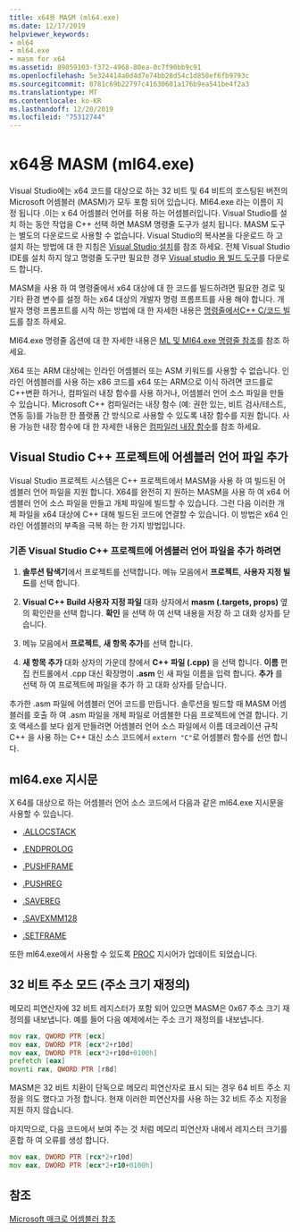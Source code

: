 ```yaml
---
title: x64용 MASM (ml64.exe)
ms.date: 12/17/2019
helpviewer_keywords:
- ml64
- ml64.exe
- masm for x64
ms.assetid: 89059103-f372-4968-80ea-0c7f90bb9c91
ms.openlocfilehash: 5e324414a0d4d7e74bb28d54c1d858ef6fb9793c
ms.sourcegitcommit: 0781c69b22797c41630601a176b9ea541be4f2a3
ms.translationtype: MT
ms.contentlocale: ko-KR
ms.lasthandoff: 12/20/2019
ms.locfileid: "75312744"
---
```

# <a name="masm-for-x64-ml64exe"></a>x64용 MASM (ml64.exe)

Visual Studio에는 x64 코드를 대상으로 하는 32 비트 및 64 비트의 호스팅된 버전의 Microsoft 어셈블러 (MASM)가 모두 포함 되어 있습니다. Ml64.exe 라는 이름이 지정 됩니다 .이는 x 64 어셈블러 언어를 허용 하는 어셈블러입니다. Visual Studio를 설치 하는 동안 작업을 C++ 선택 하면 MASM 명령줄 도구가 설치 됩니다. MASM 도구는 별도의 다운로드로 사용할 수 없습니다. Visual Studio의 복사본을 다운로드 하 고 설치 하는 방법에 대 한 지침은 [Visual Studio 설치](/visualstudio/install/install-visual-studio)를 참조 하세요. 전체 Visual Studio IDE를 설치 하지 않고 명령줄 도구만 필요한 경우 [Visual studio 용 빌드 도구](https://visualstudio.microsoft.com/downloads/#build-tools-for-visual-studio-2019)를 다운로드 합니다.

MASM을 사용 하 여 명령줄에서 x64 대상에 대 한 코드를 빌드하려면 필요한 경로 및 기타 환경 변수를 설정 하는 x64 대상의 개발자 명령 프롬프트를 사용 해야 합니다. 개발자 명령 프롬프트를 시작 하는 방법에 대 한 자세한 내용은 [명령줄에서C++ C/코드 빌드](../../build/building-on-the-command-line.md)를 참조 하세요.

Ml64.exe 명령줄 옵션에 대 한 자세한 내용은 [ML 및 Ml64.exe 명령줄 참조](ml-and-ml64-command-line-reference.md)를 참조 하세요.

X64 또는 ARM 대상에는 인라인 어셈블러 또는 ASM 키워드를 사용할 수 없습니다. 인라인 어셈블러를 사용 하는 x86 코드를 x64 또는 ARM으로 이식 하려면 코드를로 C++변환 하거나, 컴파일러 내장 함수를 사용 하거나, 어셈블러 언어 소스 파일을 만들 수 있습니다. Microsoft C++ 컴파일러는 내장 함수 (예: 권한 있는, 비트 검사/테스트, 연동 등)를 가능한 한 플랫폼 간 방식으로 사용할 수 있도록 내장 함수를 지원 합니다. 사용 가능한 내장 함수에 대 한 자세한 내용은 [컴파일러 내장 함수](../../intrinsics/compiler-intrinsics.md)를 참조 하세요.

## <a name="add-an-assembler-language-file-to-a-visual-studio-c-project"></a>Visual Studio C++ 프로젝트에 어셈블러 언어 파일 추가

Visual Studio 프로젝트 시스템은 C++ 프로젝트에서 MASM을 사용 하 여 빌드된 어셈블러 언어 파일을 지원 합니다. X64를 완전히 지 원하는 MASM을 사용 하 여 x64 어셈블러 언어 소스 파일을 만들고 개체 파일에 빌드할 수 있습니다. 그런 다음 이러한 개체 파일을 x64 대상에 C++ 대해 빌드된 코드에 연결할 수 있습니다. 이 방법은 x64 인라인 어셈블러의 부족을 극복 하는 한 가지 방법입니다.

### <a name="to-add-an-assembler-language-file-to-an-existing-visual-studio-c-project"></a>기존 Visual Studio C++ 프로젝트에 어셈블러 언어 파일을 추가 하려면

1. **솔루션 탐색기**에서 프로젝트를 선택합니다. 메뉴 모음에서 **프로젝트**, **사용자 지정 빌드**를 선택 합니다.

1. **Visual C++ Build 사용자 지정 파일** 대화 상자에서 **masm (.targets, props)** 옆의 확인란을 선택 합니다. **확인** 을 선택 하 여 선택 내용을 저장 하 고 대화 상자를 닫습니다.

1. 메뉴 모음에서 **프로젝트**, **새 항목 추가**를 선택 합니다.

1. **새 항목 추가** 대화 상자의 가운데 창에서  **C++ 파일 (.cpp)** 을 선택 합니다. **이름** 편집 컨트롤에서 .cpp 대신 확장명이 **.asm** 인 새 파일 이름을 입력 합니다. **추가** 를 선택 하 여 프로젝트에 파일을 추가 하 고 대화 상자를 닫습니다.

추가한 .asm 파일에 어셈블러 언어 코드를 만듭니다. 솔루션을 빌드할 때 MASM 어셈블러를 호출 하 여 .asm 파일을 개체 파일로 어셈블한 다음 프로젝트에 연결 합니다. 기호 액세스를 보다 쉽게 만들려면 어셈블러 언어 소스 파일에서 이름 데코레이션 규칙 C++ 을 사용 하는 C++ 대신 소스 코드에서 `extern "C"`로 어셈블러 함수를 선언 합니다.

## <a name="ml64-specific-directives"></a>ml64.exe 지시문

X 64를 대상으로 하는 어셈블러 언어 소스 코드에서 다음과 같은 ml64.exe 지시문을 사용할 수 있습니다.

- [.ALLOCSTACK](dot-allocstack.md)

- [.ENDPROLOG](dot-endprolog.md)

- [.PUSHFRAME](dot-pushframe.md)

- [.PUSHREG](dot-pushreg.md)

- [.SAVEREG](dot-savereg.md)

- [.SAVEXMM128](dot-savexmm128.md)

- [.SETFRAME](dot-setframe.md)

또한 ml64.exe에서 사용할 수 있도록 [PROC](proc.md) 지시어가 업데이트 되었습니다.

## <a name="32-bit-address-mode-address-size-override"></a>32 비트 주소 모드 (주소 크기 재정의)

메모리 피연산자에 32 비트 레지스터가 포함 되어 있으면 MASM은 0x67 주소 크기 재정의를 내보냅니다. 예를 들어 다음 예제에서는 주소 크기 재정의를 내보냅니다.

```asm
mov rax, QWORD PTR [ecx]
mov eax, DWORD PTR [ecx*2+r10d]
mov eax, DWORD PTR [ecx*2+r10d+0100h]
prefetch [eax]
movnti rax, QWORD PTR [r8d]
```

MASM은 32 비트 치환이 단독으로 메모리 피연산자로 표시 되는 경우 64 비트 주소 지정을 의도 했다고 가정 합니다. 현재 이러한 피연산자를 사용 하는 32 비트 주소 지정을 지원 하지 않습니다.

마지막으로, 다음 코드에서 보여 주는 것 처럼 메모리 피연산자 내에서 레지스터 크기를 혼합 하 여 오류를 생성 합니다.

```asm
mov eax, DWORD PTR [rcx*2+r10d]
mov eax, DWORD PTR [ecx*2+r10+0100h]
```

## <a name="see-also"></a>참조

[Microsoft 매크로 어셈블러 참조](microsoft-macro-assembler-reference.md)
